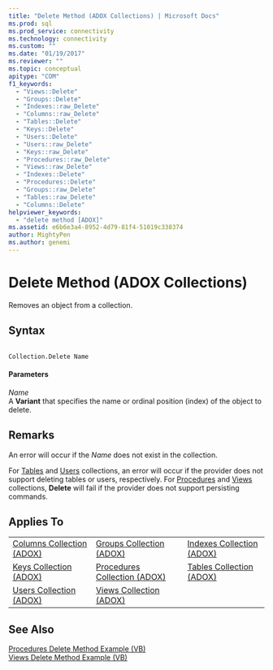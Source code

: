 ```yaml
---
title: "Delete Method (ADOX Collections) | Microsoft Docs"
ms.prod: sql
ms.prod_service: connectivity
ms.technology: connectivity
ms.custom: ""
ms.date: "01/19/2017"
ms.reviewer: ""
ms.topic: conceptual
apitype: "COM"
f1_keywords: 
  - "Views::Delete"
  - "Groups::Delete"
  - "Indexes::raw_Delete"
  - "Columns::raw_Delete"
  - "Tables::Delete"
  - "Keys::Delete"
  - "Users::Delete"
  - "Users::raw_Delete"
  - "Keys::raw_Delete"
  - "Procedures::raw_Delete"
  - "Views::raw_Delete"
  - "Indexes::Delete"
  - "Procedures::Delete"
  - "Groups::raw_Delete"
  - "Tables::raw_Delete"
  - "Columns::Delete"
helpviewer_keywords: 
  - "delete method [ADOX]"
ms.assetid: e6b6e3a4-8952-4d79-81f4-51019c338374
author: MightyPen
ms.author: genemi
---
```

# Delete Method (ADOX Collections)
Removes an object from a collection.  
  
## Syntax  
  
```  
  
Collection.Delete Name  
```  
  
#### Parameters  
 *Name*  
 A **Variant** that specifies the name or ordinal position (index) of the object to delete.  
  
## Remarks  
 An error will occur if the *Name* does not exist in the collection.  
  
 For [Tables](../../../ado/reference/adox-api/tables-collection-adox.md) and [Users](../../../ado/reference/adox-api/users-collection-adox.md) collections, an error will occur if the provider does not support deleting tables or users, respectively. For [Procedures](../../../ado/reference/adox-api/procedures-collection-adox.md) and [Views](../../../ado/reference/adox-api/views-collection-adox.md) collections, **Delete** will fail if the provider does not support persisting commands.  
  
## Applies To  
  
||||  
|-|-|-|  
|[Columns Collection (ADOX)](../../../ado/reference/adox-api/columns-collection-adox.md)|[Groups Collection (ADOX)](../../../ado/reference/adox-api/groups-collection-adox.md)|[Indexes Collection (ADOX)](../../../ado/reference/adox-api/indexes-collection-adox.md)|  
|[Keys Collection (ADOX)](../../../ado/reference/adox-api/keys-collection-adox.md)|[Procedures Collection (ADOX)](../../../ado/reference/adox-api/procedures-collection-adox.md)|[Tables Collection (ADOX)](../../../ado/reference/adox-api/tables-collection-adox.md)|  
|[Users Collection (ADOX)](../../../ado/reference/adox-api/users-collection-adox.md)|[Views Collection (ADOX)](../../../ado/reference/adox-api/views-collection-adox.md)||  
  
## See Also  
 [Procedures Delete Method Example (VB)](../../../ado/reference/adox-api/procedures-delete-method-example-vb.md)   
 [Views Delete Method Example (VB)](../../../ado/reference/adox-api/views-delete-method-example-vb.md)
